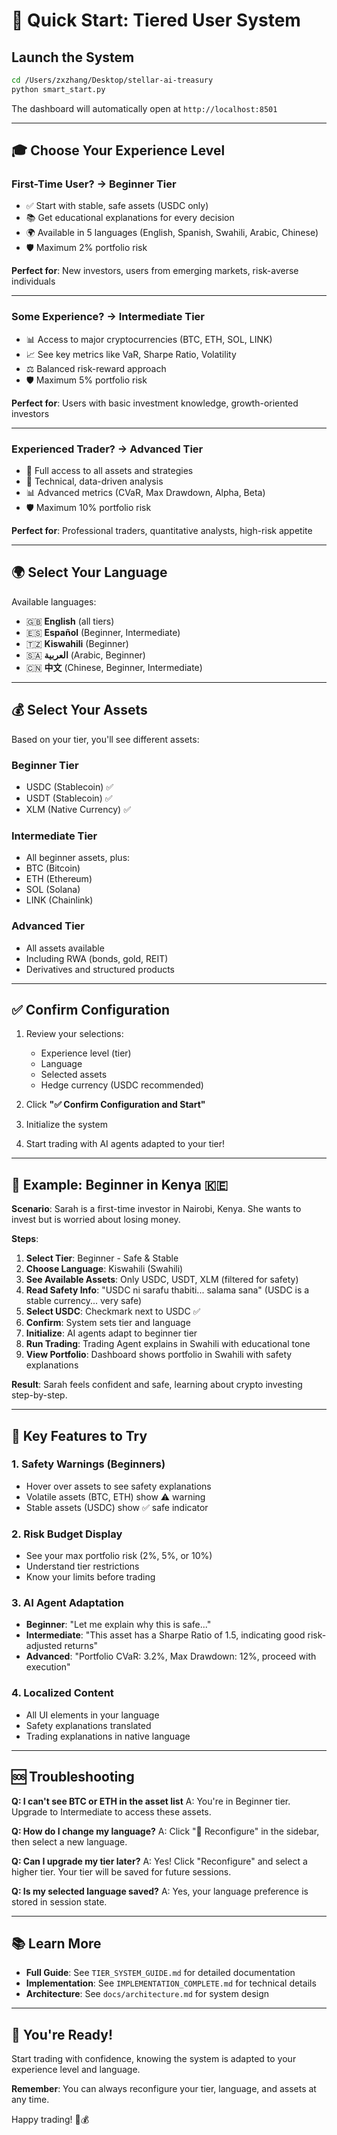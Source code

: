 # 🚀 Quick Start: Tiered User System

## Launch the System

```bash
cd /Users/zxzhang/Desktop/stellar-ai-treasury
python smart_start.py
```

The dashboard will automatically open at `http://localhost:8501`

---

## 🎓 Choose Your Experience Level

### First-Time User? → **Beginner Tier**
- ✅ Start with stable, safe assets (USDC only)
- 📚 Get educational explanations for every decision
- 🌍 Available in 5 languages (English, Spanish, Swahili, Arabic, Chinese)
- 🛡️ Maximum 2% portfolio risk

**Perfect for**: New investors, users from emerging markets, risk-averse individuals

---

### Some Experience? → **Intermediate Tier**
- 📊 Access to major cryptocurrencies (BTC, ETH, SOL, LINK)
- 📈 See key metrics like VaR, Sharpe Ratio, Volatility
- ⚖️ Balanced risk-reward approach
- 🛡️ Maximum 5% portfolio risk

**Perfect for**: Users with basic investment knowledge, growth-oriented investors

---

### Experienced Trader? → **Advanced Tier**
- 🚀 Full access to all assets and strategies
- 🔬 Technical, data-driven analysis
- 📊 Advanced metrics (CVaR, Max Drawdown, Alpha, Beta)
- 🛡️ Maximum 10% portfolio risk

**Perfect for**: Professional traders, quantitative analysts, high-risk appetite

---

## 🌍 Select Your Language

Available languages:
- 🇬🇧 **English** (all tiers)
- 🇪🇸 **Español** (Beginner, Intermediate)
- 🇹🇿 **Kiswahili** (Beginner)
- 🇸🇦 **العربية** (Arabic, Beginner)
- 🇨🇳 **中文** (Chinese, Beginner, Intermediate)

---

## 💰 Select Your Assets

Based on your tier, you'll see different assets:

### Beginner Tier
- USDC (Stablecoin) ✅
- USDT (Stablecoin) ✅
- XLM (Native Currency) ✅

### Intermediate Tier
- All beginner assets, plus:
- BTC (Bitcoin)
- ETH (Ethereum)
- SOL (Solana)
- LINK (Chainlink)

### Advanced Tier
- All assets available
- Including RWA (bonds, gold, REIT)
- Derivatives and structured products

---

## ✅ Confirm Configuration

1. Review your selections:
   - Experience level (tier)
   - Language
   - Selected assets
   - Hedge currency (USDC recommended)

2. Click **"✅ Confirm Configuration and Start"**

3. Initialize the system

4. Start trading with AI agents adapted to your tier!

---

## 📖 Example: Beginner in Kenya 🇰🇪

**Scenario**: Sarah is a first-time investor in Nairobi, Kenya. She wants to invest but is worried about losing money.

**Steps**:
1. **Select Tier**: Beginner - Safe & Stable
2. **Choose Language**: Kiswahili (Swahili)
3. **See Available Assets**: Only USDC, USDT, XLM (filtered for safety)
4. **Read Safety Info**: "USDC ni sarafu thabiti... salama sana" (USDC is a stable currency... very safe)
5. **Select USDC**: Checkmark next to USDC ✅
6. **Confirm**: System sets tier and language
7. **Initialize**: AI agents adapt to beginner tier
8. **Run Trading**: Trading Agent explains in Swahili with educational tone
9. **View Portfolio**: Dashboard shows portfolio in Swahili with safety explanations

**Result**: Sarah feels confident and safe, learning about crypto investing step-by-step.

---

## 🔑 Key Features to Try

### 1. Safety Warnings (Beginners)
- Hover over assets to see safety explanations
- Volatile assets (BTC, ETH) show ⚠️ warning
- Stable assets (USDC) show ✅ safe indicator

### 2. Risk Budget Display
- See your max portfolio risk (2%, 5%, or 10%)
- Understand tier restrictions
- Know your limits before trading

### 3. AI Agent Adaptation
- **Beginner**: "Let me explain why this is safe..."
- **Intermediate**: "This asset has a Sharpe Ratio of 1.5, indicating good risk-adjusted returns"
- **Advanced**: "Portfolio CVaR: 3.2%, Max Drawdown: 12%, proceed with execution"

### 4. Localized Content
- All UI elements in your language
- Safety explanations translated
- Trading explanations in native language

---

## 🆘 Troubleshooting

**Q: I can't see BTC or ETH in the asset list**
A: You're in Beginner tier. Upgrade to Intermediate to access these assets.

**Q: How do I change my language?**
A: Click "🔄 Reconfigure" in the sidebar, then select a new language.

**Q: Can I upgrade my tier later?**
A: Yes! Click "Reconfigure" and select a higher tier. Your tier will be saved for future sessions.

**Q: Is my selected language saved?**
A: Yes, your language preference is stored in session state.

---

## 📚 Learn More

- **Full Guide**: See `TIER_SYSTEM_GUIDE.md` for detailed documentation
- **Implementation**: See `IMPLEMENTATION_COMPLETE.md` for technical details
- **Architecture**: See `docs/architecture.md` for system design

---

## 🎉 You're Ready!

Start trading with confidence, knowing the system is adapted to your experience level and language.

**Remember**: You can always reconfigure your tier, language, and assets at any time.

Happy trading! 🚀💰

